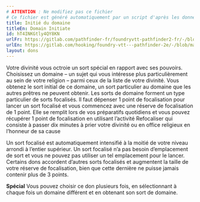```yaml
---
# ATTENTION : Ne modifiez pas ce fichier
# Ce fichier est généré automatiquement par un script d'après les données du module Foundry VTT officiel et de sa traduction
title: Initié du domaine
titleEn: Domain Initiate
id: hT4INKGtly4QY8KN
urlFr: https://gitlab.com/pathfinder-fr/foundryvtt-pathfinder2-fr/-/blob/master/data/feats/hT4INKGtly4QY8KN.htm
urlEn: https://gitlab.com/hooking/foundry-vtt---pathfinder-2e/-/blob/master/packs/data/feats.db/domain-initiate.json
layout: dons
---
```

Votre divinité vous octroie un sort spécial en rapport avec ses pouvoirs. Choisissez un domaine – un sujet qui vous intéresse plus particulièrement au sein de votre religion – parmi ceux de la liste de votre divinité. Vous obtenez le sort initial de ce domaine, un sort particulier au domaine que les autres prêtres ne peuvent obtenir. Les sorts de domaine forment un type particulier de sorts focalisés. Il faut dépenser 1 point de focalisation pour lancer un sort focalisé et vous commencez avec une réserve de focalisation de 1 point. Elle se remplit lors de vos préparatifs quotidiens et vous pouvez récupérer 1 point de focalisation en utilisant l’activité Refocaliser qui consiste à passer dix minutes à prier votre divinité ou en office religieux en l’honneur de sa cause

Un sort focalisé est automatiquement intensifié à la moitié de votre niveau arrondi à l’entier supérieur. Un sort focalisé n’a pas besoin d’emplacement de sort et vous ne pouvez pas utiliser un tel emplacement pour le lancer. Certains dons accordent d’autres sorts focalisés et augmentent la taille de votre réserve de focalisation, bien que cette dernière ne puisse jamais contenir plus de 3 points.

**Spécial** Vous pouvez choisir ce don plusieurs fois, en sélectionnant à chaque fois un domaine différent et en obtenant son sort de domaine.

